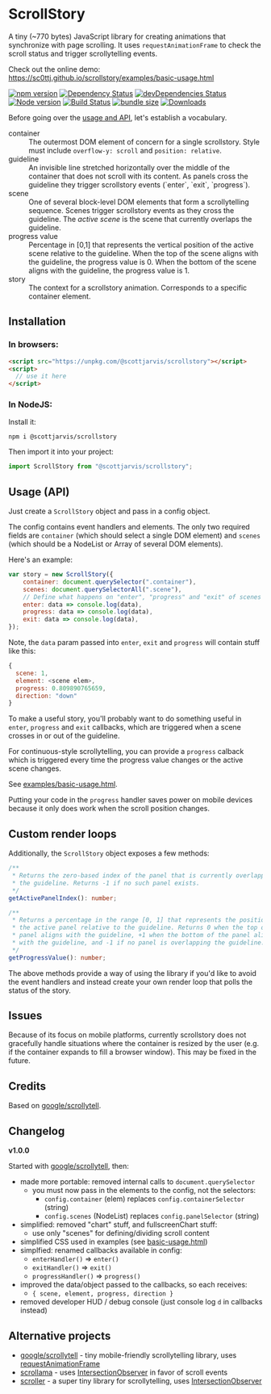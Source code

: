 # ScrollStory

A tiny (~770 bytes) JavaScript library for creating animations that synchronize with
page scrolling. It uses `requestAnimationFrame` to check the scroll status and
trigger scrollytelling events.

Check out the online demo: https://sc0ttj.github.io/scrollstory/examples/basic-usage.html

[![npm version](https://badge.fury.io/js/%40scottjarvis%2Fscrollstory.svg)](https://badge.fury.io/js/%40scottjarvis%2Fscrollstory) [![Dependency Status](https://david-dm.org/sc0ttj/scrollstory.svg)](https://david-dm.org/sc0ttj/scrollstory) [![devDependencies Status](https://david-dm.org/sc0ttj/scrollstory/dev-status.svg)](https://david-dm.org/sc0ttj/scrollstory?type=dev) [![Node version](https://badgen.net/npm/node/@scottjarvis/scrollstory)](http://nodejs.org/download/) [![Build Status](https://travis-ci.org/sc0ttj/scrollstory.svg?branch=master)](https://travis-ci.org/sc0ttj/scrollstory) [![bundle size](https://badgen.net/bundlephobia/minzip/@scottjarvis/scrollstory?color=green&label=gzipped)](https://badgen.net/bundlephobia/minzip/@scottjarvis/scrollstory) [![Downloads](https://badgen.net/npm/dt/@scottjarvis/scrollstory)](https://badgen.net/npm/dt/@scottjarvis/scrollstory)

Before going over the [usage and API](#usage-api), let's establish a vocabulary.

<dl>
    <dt>container</dt>
    <dd>
        The outermost DOM element of concern for a single scrollstory.
        Style must include <code>overflow-y: scroll</code> and
        <code>position: relative</code>.
    </dd>
    <dt>guideline</dt>
    <dd>
        An invisible line stretched horizontally over the middle of the
        container that does not scroll with its content. As panels cross the
        guideline they trigger scrollstory events (`enter`, `exit`, `progress`).
    </dd>
    <dt>scene</dt>
    <dd>
        One of several block-level DOM elements that form a scrollytelling
        sequence. Scenes trigger scrollstory events as they cross the guideline.
        The <i>active scene</i> is the scene that currently overlaps the
        guideline.
    </dd>
    <dt>progress value</dt>
    <dd>
        Percentage in [0,1] that represents the vertical position of the active
        scene relative to the guideline. When the top of the scene aligns with
        the guideline, the progress value is 0. When the bottom of the scene
        aligns with the guideline, the progress value is 1.
    </dd>
    <dt>story</dt>
    <dd>
        The context for a scrollstory animation. Corresponds to a specific
        container element.
    </dd>
</dl>

## Installation

### In browsers:

```html
<script src="https://unpkg.com/@scottjarvis/scrollstory"></script>
<script>
  // use it here
</script>
```

### In NodeJS:

Install it:

```
npm i @scottjarvis/scrollstory
```

Then import it into your project:

```js
import ScrollStory from "@scottjarvis/scrollstory";
```

## Usage (API)

Just create a `ScrollStory` object and pass in a config object.

The config contains event handlers and elements. The only two
required fields are `container` (which should select a single DOM
element) and `scenes` (which should be a NodeList or Array of several DOM elements). 

Here's an example:

```js
var story = new ScrollStory({
    container: document.querySelector(".container"),
    scenes: document.querySelectorAll(".scene"),
    // Define what happens on "enter", "progress" and "exit" of scenes
    enter: data => console.log(data),
    progress: data => console.log(data),
    exit: data => console.log(data),
});
```

Note, the `data` param passed into `enter`, `exit` and `progress` will contain stuff like this:

```js
{ 
  scene: 1,
  element: <scene elem>, 
  progress: 0.809890765659, 
  direction: "down" 
}
```

To make a useful story, you'll probably want to do something useful in
`enter`, `progress` and `exit` callbacks, which are triggered when a scene crosses in or out of the guideline.

For continuous-style scrollytelling, you can provide a `progress` calback which
is triggered every time the progress value changes or the active scene changes.

See [examples/basic-usage.html](examples/basic-usage.html).

Putting your code in the `progress` handler saves power on mobile devices because it only does work when the scroll position changes.

## Custom render loops

Additionally, the `ScrollStory` object exposes a few methods:

```ts
/**
 * Returns the zero-based index of the panel that is currently overlapping
 * the guideline. Returns -1 if no such panel exists.
 */
getActivePanelIndex(): number;

/**
 * Returns a percentage in the range [0, 1] that represents the position of
 * the active panel relative to the guideline. Returns 0 when the top of the
 * panel aligns with the guideline, +1 when the bottom of the panel aligns
 * with the guideline, and -1 if no panel is overlapping the guideline.
 */
getProgressValue(): number;

```

The above methods provide a way of using the library if you'd like to avoid the
event handlers and instead create your own render loop that polls the status of
the story.

## Issues

Because of its focus on mobile platforms, currently scrollstory does
not gracefully handle situations where the container is resized by the user
(e.g. if the container expands to fill a browser window). This may be fixed in
the future.

## Credits

Based on [google/scrollytell](https://github.com/google/scrollytell/). 

## Changelog

**v1.0.0**

Started with [google/scrollytell](https://github.com/google/scrollytell/), then:

- made more portable: removed internal calls to `document.querySelector`
  - you must now pass in the elements to the config, not the selectors:
    - `config.container` (elem) replaces `config.containerSelector` (string)
    - `config.scenes` (NodeList) replaces `config.panelSelector` (string)
- simplified: removed "chart" stuff, and fullscreenChart stuff:
  - use only "scenes" for defining/dividing scroll content
- simplified CSS used in examples (see [basic-usage.html](./examples/basic-usage.html))
- simplfied: renamed callbacks available in config:
  - `enterHandler()` => `enter()`
  - `exitHandler()` => `exit()`
  - `progressHandler()` => `progress()`
- improved the data/object passed to the callbacks, so each receives:
  - `{ scene, element, progress, direction }`
- removed developer HUD / debug console (just console log `d` in callbacks instead)

## Alternative projects

- [google/scrollytell](https://github.com/google/scrollytell/) - tiny mobile-friendly scrollytelling library, uses [requestAnimationFrame](https://developer.mozilla.org/en-US/docs/Web/API/window/requestAnimationFrame)
- [scrollama](https://github.com/russellgoldenberg/scrollama) - uses [IntersectionObserver](https://developer.mozilla.org/en-US/docs/Web/API/Intersection_Observer_API) in favor of scroll events
- [scroller](https://github.com/rdmurphy/scroller) - a super tiny library for scrollytelling, uses [IntersectionObserver](https://developer.mozilla.org/en-US/docs/Web/API/Intersection_Observer_API)
